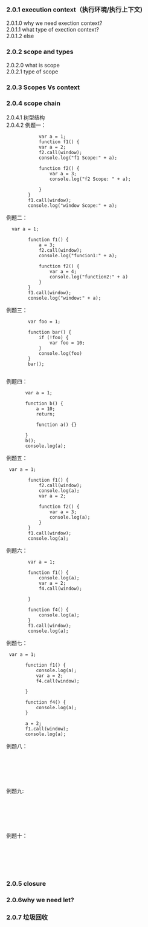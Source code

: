 ### 2.0.1 execution context（执行环境/执行上下文) 
2.0.1.0 why we need exection context? <br>
2.0.1.1 what type of exection context?<br>
2.0.1.2 else <br>


### 2.0.2 scope and types 
2.0.2.0 what is scope <br>
2.0.2.1 type of scope <br>

### 2.0.3 Scopes Vs context 



### 2.0.4 scope chain<br>
2.0.4.1 树型结构<br>
2.0.4.2 例题一：<br> 

``` 
            var a = 1;
            function f1() {
            var a = 2;
            f2.call(window);
            console.log("f1 Scope:" + a);

            function f2() {
                var a = 3;
                console.log("f2 Scope: " + a);

            }
        }
        f1.call(window);
        console.log("window Scope:" + a);

```
例题二：<br>

``` 
  var a = 1;

        function f1() {
            a = 3;
            f2.call(window);
            console.log("funcion1:" + a);

            function f2() {
                var a = 4;
                console.log("function2:" + a)
            }
        }
        f1.call(window);
        console.log("window:" + a);

``` 

例题三：<br>
```   
        var foo = 1;

        function bar() {
            if (!foo) {
                var foo = 10;
            }
            console.log(foo)
        }
        bar();
        
 ``` 
 
例题四：<br>


 ``` 
        var a = 1;

        function b() {
            a = 10;
            return;

            function a() {}

        }
        b();
        console.log(a); 
 ``` 
 

例题五：<br>

```
 var a = 1;

        function f1() {
            f2.call(window);
            console.log(a);
            var a = 2;

            function f2() {
                var a = 3;
                console.log(a);
            }
        }
        f1.call(window);
        console.log(a);

``` 

例题六：<br>

```
        var a = 1;

        function f1() {
            console.log(a);  
            var a = 2;
            f4.call(window);

        }

        function f4() {
            console.log(a); 
        }
        f1.call(window);
        console.log(a);

``` 



 例题七：<br>
 ```
  var a = 1;

        function f1() {
            console.log(a);
            var a = 2;
            f4.call(window);

        }

        function f4() {
            console.log(a);
        }
        
        a = 2;
        f1.call(window);
        console.log(a);

``` 
 
 
 
 例题八：<br>
 ```






``` 
 
 例题九: <br>
```






``` 

 
 例题十：<br>
 ```






``` 
 

 
 
 
 
### 2.0.5 closure <br>




### 2.0.6why we need let?<br>




### 2.0.7 垃圾回收<br>
